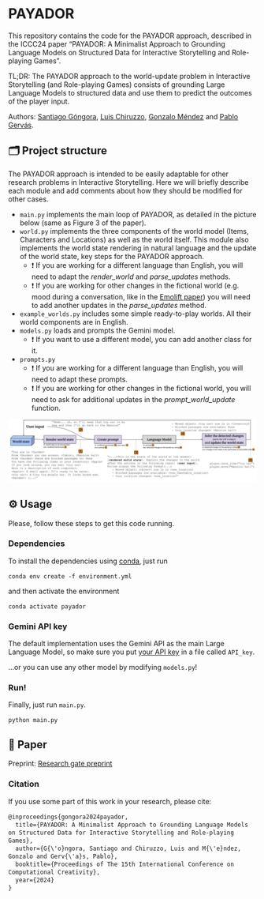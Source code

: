 # PAYADOR
This repository contains the code for the PAYADOR approach, described in the ICCC24 paper “PAYADOR: A Minimalist Approach to Grounding Language Models on Structured Data for Interactive Storytelling and Role-playing Games”.

TL;DR: The PAYADOR approach to the world-update problem in Interactive Storytelling (and Role-playing Games) consists of grounding Large Language Models to structured data and use them to predict the outcomes of the player input.

Authors: [Santiago Góngora](https://scholar.google.com/citations?user=p1lKpmYAAAAJ), [Luis Chiruzzo](https://scholar.google.com/citations?user=C7c4uCsAAAAJ), [Gonzalo Méndez](https://scholar.google.com/citations?user=lC8QyOwAAAAJ) and [Pablo Gervás](https://scholar.google.com/citations?user=AcY-Y2gAAAAJ).


## 🗂️ Project structure
The PAYADOR approach is intended to be easily adaptable for other research problems in Interactive Storytelling. Here we will briefly describe each module and add comments about how they should be modified for other cases.

- `main.py` implements the main loop of PAYADOR, as detailed in the picture below (same as Figure 3 of the paper). 
- `world.py` implements the three components of the world model (Items, Characters and Locations) as well as the world itself. This module also implements the world state rendering in natural language and the update of the world state, key steps for the PAYADOR approach.
    - ❗ If you are working for a different language than English, you will need to adapt the *render_world* and *parse_updates* methods.
    - ❗ If you are working for other changes in the fictional world (e.g. mood during a conversation, like in the [Emolift paper](https://computationalcreativity.net/iccc2019/papers/iccc19-paper-44.pdf)) you will need to add another updates in the *parse_updates* method.
- `example_worlds.py` includes some simple ready-to-play worlds. All their world components are in English.
- `models.py` loads and prompts the Gemini model.
    - ❗ If you want to use a different model, you can add another class for it.
- `prompts.py`
    - ❗ If you are working for a different language than English, you will need to adapt these prompts.
    - ❗ If you are working for other changes in the fictional world, you will need to ask for additional updates in the *prompt_world_update* function.

![A picture describing the PAYADOR approach, taken from the paper.](pipeline.jpg "Payador pipeline")
## ⚙️ Usage

Please, follow these steps to get this code running.

### Dependencies

To install the dependencies using [conda](https://conda.io/projects/conda/en/latest/user-guide/install/index.html), just run

```shell
conda env create -f environment.yml
```

and then activate the environment


```shell
conda activate payador
```

### Gemini API key

The default implementation uses the Gemini API as the main Large Language Model, so make sure you put [your API key](https://ai.google.dev/) in a file called `API_key`.

...or you can use any other model by modifying `models.py`! 

### Run!

Finally, just run `main.py`.

```shell
python main.py
```

## 📄 Paper

Preprint: [Research gate preprint](https://www.researchgate.net/publication/381469918_PAYADOR_A_Minimalist_Approach_to_Grounding_Language_Models_on_Structured_Data_for_Interactive_Storytelling_and_Role-playing_Games)

### Citation

If you use some part of this work in your research, please cite:

```
@inproceedings{gongora2024payador,
  title={PAYADOR: A Minimalist Approach to Grounding Language Models on Structured Data for Interactive Storytelling and Role-playing Games},
  author={G{\'o}ngora, Santiago and Chiruzzo, Luis and M{\'e}ndez, Gonzalo and Gerv{\'a}s, Pablo},
  booktitle={Proceedings of The 15th International Conference on Computational Creativity},
  year={2024}
}
```
